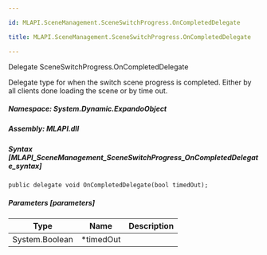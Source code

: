 ```yaml
---

id: MLAPI.SceneManagement.SceneSwitchProgress.OnCompletedDelegate

title: MLAPI.SceneManagement.SceneSwitchProgress.OnCompletedDelegate

---
```


Delegate SceneSwitchProgress.OnCompletedDelegate

<div class="markdown level0 summary" markdown="1">

Delegate type for when the switch scene progress is completed. Either by
all clients done loading the scene or by time out.

</div>

<div class="markdown level0 conceptual" markdown="1">

</div>

##### **Namespace**: System.Dynamic.ExpandoObject

##### **Assembly**: MLAPI.dll

##### Syntax [MLAPI_SceneManagement_SceneSwitchProgress_OnCompletedDelegate_syntax]

    public delegate void OnCompletedDelegate(bool timedOut);

##### Parameters [parameters]

| Type                                     | Name       | Description |
|------------------------------------------|------------|-------------|
| <span class="xref">System.Boolean</span> | \*timedOut |             |
